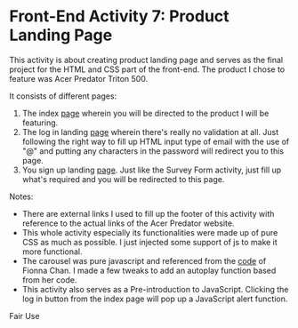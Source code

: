 # Front-End Activity 7: Product Landing Page

This activity is about creating product landing page and serves as the final project for the HTML and CSS part of the front-end. The product I chose to feature was Acer Predator Triton 500.

It consists of different pages:

1. The index [page](https://patricklsamson.github.io/batch8-activities/a6-chessboard-grid/index.html) wherein you will be directed to the product I will be featuring.
1. The log in landing [page](https://patricklsamson.github.io/batch8-activities/a7-product-landing-page/login-landing-page.html) wherein there's really no validation at all. Just following the right way to fill up HTML input type of email with the use of "@" and putting any characters in the password will redirect you to this page.
1. You sign up landing [page](https://patricklsamson.github.io/batch8-activities/a7-product-landing-page/signup-landing-page.html). Just like the Survey Form activity, just fill up what's required and you will be redirected to this page.

Notes:

- There are external links I used to fill up the footer of this activity with reference to the actual links of the Acer Predator website.
- This whole activity especially its functionalities were made up of pure CSS as much as possible. I just injected some support of js to make it more functional.
- The carousel was pure javascript and referenced from the [code](https://github.com/fionnachan/fifi-Slider/blob/master/fifi_slider.js) of Fionna Chan. I made a few tweaks to add an autoplay function based from her code.
- This activity also serves as a Pre-introduction to JavaScript. Clicking the log in button from the index page will pop up a JavaScript alert function.

Fair Use
